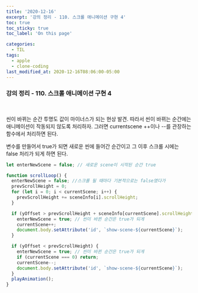 ```yaml
---
title: '2020-12-16'
excerpt: '강의 정리 - 110. 스크롤 애니메이션 구현 4'
toc: true
toc_sticky: true
toc_label: 'On this page'

categories:
  - TIL
tags:
  - apple
  - clone-coding
last_modified_at: 2020-12-16T08:06:00-05:00
---
```


### 강의 정리 - 110. 스크롤 애니메이션 구현 4

<br />

씬이 바뀌는 순간 투명도 값이 마이너스가 되는 현상 발견. 따라서 씬이 바뀌는 순간에는 애니메이션이 작동되지 않도록 처리하자. 그러면 currentscene ++이나 --를 관장하는 함수에서 처리하면 된다.

변수를 만들어서 true가 되면 새로운 씬에 들어간 순간이고 그 이후 스크롤 시에는 false 처리가 되게 하면 된다.

```javascript
let enterNewScene = false; // 새로운 scene이 시작된 순간 true

function scrollLoop() {
  enterNewScene = false; //스크롤 될 때마다 기본적으로는 false였다가
  prevScrollHeight = 0;
  for (let i = 0; i < currentScene; i++) {
    prevScrollHeight += sceneInfo[i].scrollHeight;
  }

  if (yOffset > prevScrollHeight + sceneInfo[currentScene].scrollHeight) {
    enterNewScene = true; // 씬이 바뀐 순간은 true가 되게
    currentScene++;
    document.body.setAttribute('id', `show-scene-${currentScene}`);
  }

  if (yOffset < prevScrollHeight) {
    enterNewScene = true; // 씬이 바뀐 순간은 true가 되게
    if (currentScene === 0) return;
    currentScene--;
    document.body.setAttribute('id', `show-scene-${currentScene}`);
  }
  playAnimation();
}
```
